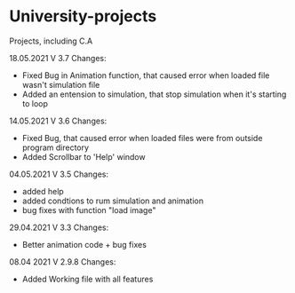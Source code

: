 # University-projects
Projects, including C.A 

18.05.2021 V 3.7
Changes:
- Fixed Bug in Animation function, that caused error when loaded file wasn't simulation file
- Added an entension to simulation, that stop simulation when it's starting to loop


14.05.2021 V 3.6
Changes:
- Fixed Bug, that caused error when loaded files were from outside program directory
- Added Scrollbar to 'Help' window


04.05.2021 V 3.5
Changes:
- added help
- added condtions to rum simulation and animation
- bug fixes with function "load image"


29.04.2021 V 3.3
Changes:
- Better animation code + bug fixes


08.04 2021 V 2.9.8
Changes:
- Added Working file with all features 

